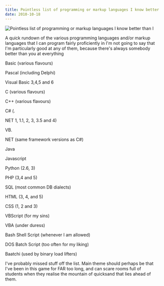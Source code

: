 ```yaml
---
title: Pointless list of programming or markup languages I know better than I
date: 2010-10-18
---
```


![Pointless list of programming or markup languages I know better than I](https://source.unsplash.com/s9CC2SKySJM/1600x900)


A quick rundown of the various programming languages and/or markup languages that I can program fairly proficiently in I'm not going to say that I'm particularly good at any of them, because there's always somebody better than you at everything

Basic (various flavours)

Pascal (including Delphi)

Visual Basic 3,4,5 and 6

C (various flavours)

C++ (various flavours)

C# (.

NET 1, 1.1, 2, 3, 3.5 and 4)

VB.

NET (same framework versions as C#)

Java

Javascript

Python (2.6, 3)

PHP (3,4 and 5)

SQL (most common DB dialects)

HTML (3, 4, and 5)

CSS (1, 2 and 3)

VBScript (for my sins)

VBA (under duress)

Bash Shell Script (whenever I am allowed)

DOS Batch Script (too often for my liking)

Baatchi (used by binary load lifters)

I've probably missed stuff off the list. Main theme should perhaps be that I've been in this game for FAR too long, and can scare rooms full of students when they realise the mountain of quicksand that lies ahead of them.